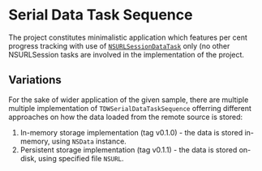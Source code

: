 # Serial Data Task Sequence
The project constitutes minimalistic application which features per cent progress tracking with use of
[`NSURLSessionDataTask`](https://developer.apple.com/documentation/foundation/nsurlsessiondatatask) only (no other NSURLSession tasks are involved in the
implementation of the project.

## Variations
For the sake of wider application of the given sample, there are multiple multiple implementation of `TDWSerialDataTaskSequence` offerring different approaches
on how the data loaded from the remote source is stored:
1. In-memory storage implementation (tag v0.1.0) - the data is stored in-memory, using `NSData` instance.
2. Persistent storage implementation (tag v0.1.1) - the data is stored on-disk, using specified file `NSURL`.
